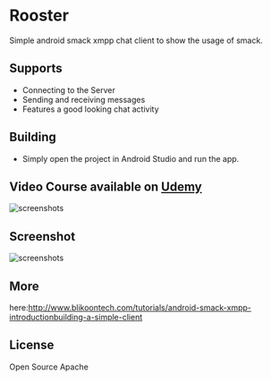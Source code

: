 # Rooster
Simple android smack xmpp chat client to show the usage of smack.

## Supports

* Connecting to the Server
* Sending and receiving messages
* Features a good looking chat activity

## Building

* Simply open the project in Android Studio and run the app.

## Video Course available on [Udemy]
![screenshots](http://www.blikoontech.com/wp-content/uploads/2016/04/udemy_live_course.png)

## Screenshot
![screenshots](http://www.blikoontech.com/wp-content/uploads/2016/04/rooster_full_chat_processed.png)

## More
here:http://www.blikoontech.com/tutorials/android-smack-xmpp-introductionbuilding-a-simple-client

## License
Open Source Apache


[Udemy]: https://www.udemy.com/xmpp-and-smack-fundamentals-the-missing-android-course/
